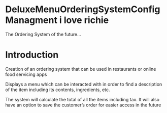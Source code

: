 # DeluxeMenuOrderingSystemConfigManagment i love richie
 The Ordering System of the future...
# Introduction
 Creation of an ordering system that can be used in restaurants or online food servicing apps

 Displays a menu which can be interacted with in order to find a description of the item including its contents, ingredients, etc.

 The system will calculate the total of all the items including tax. It will also have an option to save the customer’s order for easier access in the future

